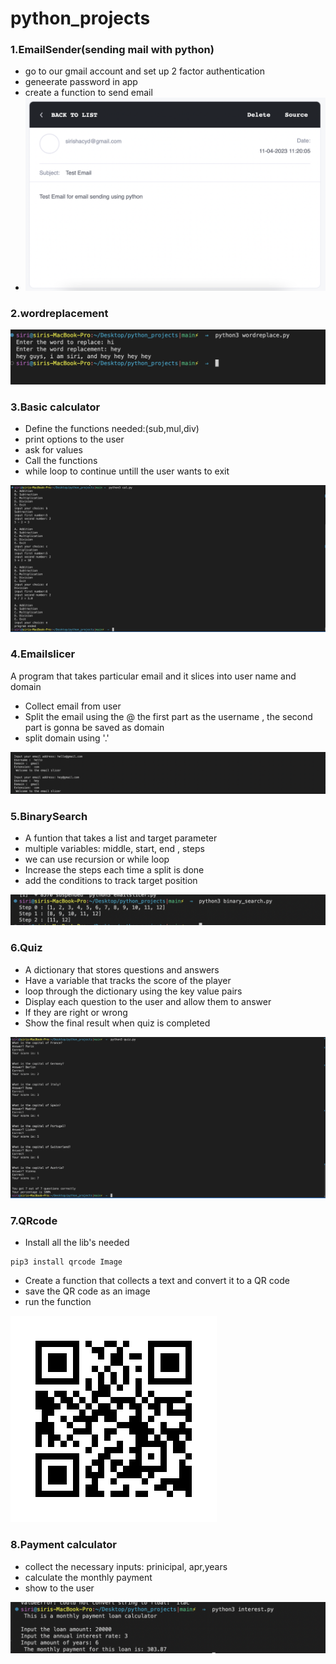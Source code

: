 # python_projects

### 1.EmailSender(sending mail with python)

* go to our gmail account  and set up 2 factor authentication
* geneerate password in app
* create a function to send email
* ![email](screenshots/email.png)

### 2.wordreplacement
![word](screenshots/wordreplace.png)

### 3.Basic calculator
* Define the functions needed:(sub,mul,div)
* print options to the user
* ask for values
* Call the functions
* while loop to continue untill the user wants to exit

![cal](screenshots/cal.png)


### 4.Emailslicer

A program that  takes particular email and it slices into user name and domain

* Collect email from user
* Split the email using the @ the first part as the username , the second part is gonna be saved as domain 
* split domain using '.' 

![emailslicer](screenshots/slicer.png)

### 5.BinarySearch

* A funtion that takes a list and target parameter
* multiple variables: middle, start, end , steps 
* we can use recursion or while loop
* Increase the steps each time a split is done
* add the conditions to track target position

![BinarySearch](screenshots/binary.png)

### 6.Quiz

* A dictionary that stores questions and answers
* Have a variable that tracks the score of the player
* loop through the dictionary using the key value pairs
* Display each question to the user and allow them to answer 
* If they are right or wrong
* Show the final result when quiz is completed


![quiz](screenshots/quiz.png)

### 7.QRcode

* Install all the lib's needed

```
pip3 install qrcode Image
```

* Create a function that collects a text and convert it to a QR code
* save the QR code as an image
* run the function 

![QR](screenshots/qrimg001.png)


### 8.Payment calculator

* collect the necessary inputs: prinicipal, apr,years
* calculate the monthly payment
* show to the user

![Interest](screenshots/interest.png)












